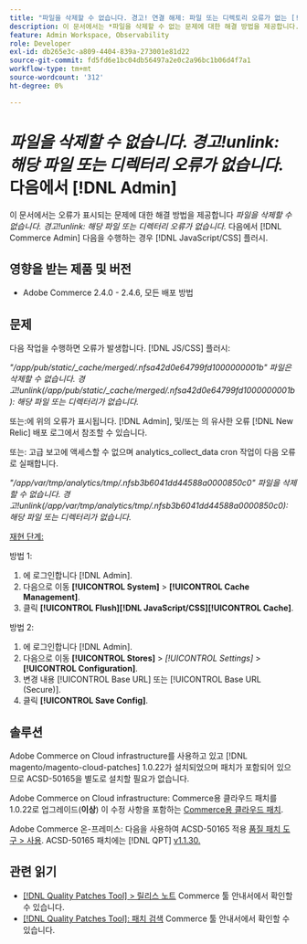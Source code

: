```yaml
---
title: "파일을 삭제할 수 없습니다. 경고! 연결 해제: 파일 또는 디렉토리 오류가 없는 [!DNL Admin]"
description: 이 문서에서는 *파일을 삭제할 수 없는 문제에 대한 해결 방법을 제공합니다. 경고!unlink 해당 파일 또는 디렉토리 오류가 없습니다.* [!DNL Admin] 다음을 수행하는 경우 [!DNL Javascript/CSS] 플러시.
feature: Admin Workspace, Observability
role: Developer
exl-id: db265e3c-a809-4404-839a-273001e81d22
source-git-commit: fd5fd6e1bc04db56497a2e0c2a96bc1b06d4f7a1
workflow-type: tm+mt
source-wordcount: '312'
ht-degree: 0%

---
```


# *파일을 삭제할 수 없습니다. 경고!unlink: 해당 파일 또는 디렉터리 오류가 없습니다.* 다음에서 [!DNL Admin]

이 문서에서는 오류가 표시되는 문제에 대한 해결 방법을 제공합니다 *파일을 삭제할 수 없습니다. 경고!unlink: 해당 파일 또는 디렉터리 오류가 없습니다.* 다음에서 [!DNL Commerce Admin] 다음을 수행하는 경우 [!DNL JavaScript/CSS] 플러시.

## 영향을 받는 제품 및 버전

* Adobe Commerce 2.4.0 - 2.4.6, 모든 배포 방법

## 문제

다음 작업을 수행하면 오류가 발생합니다. [!DNL JS/CSS] 플러시:

*&quot;/app/pub/static/_cache/merged/.nfsa42d0e64799fd1000000001b&quot; 파일은 삭제할 수 없습니다. 경고!unlink(/app/pub/static/_cache/merged/.nfsa42d0e64799fd1000000001b): 해당 파일 또는 디렉터리가 없습니다.*

또는:에 위의 오류가 표시됩니다. [!DNL Admin], 및/또는 의 유사한 오류 [!DNL New Relic] 배포 로그에서 참조할 수 있습니다.

또는: 고급 보고에 액세스할 수 없으며 analytics_collect_data cron 작업이 다음 오류로 실패합니다.

*&quot;/app/var/tmp/analytics/tmp/.nfsb3b6041dd44588a0000850c0&quot; 파일을 삭제할 수 없습니다. 경고!unlink(/app/var/tmp/analytics/tmp/.nfsb3b6041dd44588a0000850c0): 해당 파일 또는 디렉터리가 없습니다.*

<u>재현 단계:</u>

방법 1:

1. 에 로그인합니다 [!DNL Admin].
1. 다음으로 이동 **[!UICONTROL System]** > **[!UICONTROL Cache Management]**.
1. 클릭 **[!UICONTROL Flush][!DNL JavaScript/CSS][!UICONTROL Cache]**.

방법 2:

1. 에 로그인합니다 [!DNL Admin].
1. 다음으로 이동 **[!UICONTROL Stores]** > *[!UICONTROL Settings]* > **[!UICONTROL Configuration]**.
1. 변경 내용 [!UICONTROL Base URL] 또는 [!UICONTROL Base URL (Secure)].
1. 클릭 **[!UICONTROL Save Config]**.

## 솔루션

Adobe Commerce on Cloud infrastructure를 사용하고 있고 [!DNL magento/magento-cloud-patches] 1.0.22가 설치되었으며 패치가 포함되어 있으므로 ACSD-50165을 별도로 설치할 필요가 없습니다.

Adobe Commerce on Cloud infrastructure: Commerce용 클라우드 패치를 1.0.22로 업그레이드(**이상**) 이 수정 사항을 포함하는 [Commerce용 클라우드 패치](/docs/commerce-cloud-service/user-guide/release-notes/cloud-patches.html).

Adobe Commerce 온-프레미스: 다음을 사용하여 ACSD-50165 적용 [품질 패치 도구 > 사용](/docs/commerce-operations/tools/quality-patches-tool/usage.html). ACSD-50165 패치에는 [!DNL QPT] [v1.1.30.](/docs/commerce-operations/tools/quality-patches-tool/release-notes.html#v1-1-30)

## 관련 읽기

* [[!DNL Quality Patches Tool] > 릴리스 노트](/docs/commerce-operations/tools/quality-patches-tool/release-notes.html) Commerce 툴 안내서에서 확인할 수 있습니다.
* [[!DNL Quality Patches Tool]: 패치 검색](https://experienceleague.adobe.com/tools/commerce-quality-patches/index.html) Commerce 툴 안내서에서 확인할 수 있습니다.
